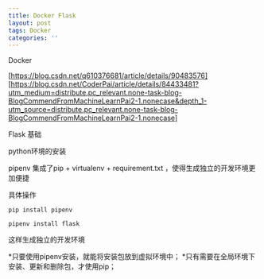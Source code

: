 ```yaml
---
title: Docker Flask
layout: post
tags: Docker
categories: ''
---
```

Docker

[https://blog.csdn.net/q610376681/article/details/90483576]
[https://blog.csdn.net/CoderPai/article/details/84433481?utm_medium=distribute.pc_relevant.none-task-blog-BlogCommendFromMachineLearnPai2-1.nonecase&depth_1-utm_source=distribute.pc_relevant.none-task-blog-BlogCommendFromMachineLearnPai2-1.nonecase]


Flask 基础 

python环境的安装

pipenv 集成了pip + virtualenv + requirement.txt ，使得生成独立的开发环境更加便捷

具体操作

	pip install pipenv 

	pipenv install flask

这样生成独立的开发环境

*只要使用pipenv安装，就能将安装包放到虚拟环境中；
*只有需要在全局环境下安装、更新和删除包，才使用pip；




